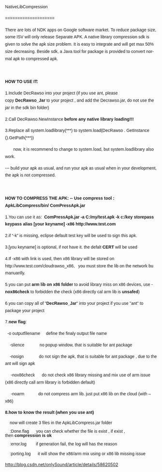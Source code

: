 ﻿<p class="MsoNormal" align="left" style="line-height: 17.85pt;"><span lang="EN-US" style="font-family: Arial, sans-serif;">NativeLibCompression<o:p></o:p></span></p>

<p class="MsoNormal" align="left" style="line-height: 17.85pt;"><span lang="EN-US" style="font-family: Arial, sans-serif;">====================<o:p></o:p></span></p>

<p class="MsoNormal" align="left" style="line-height: 17.85pt;"><span lang="EN-US" style="font-family: Arial, sans-serif;">There are lots of NDK apps on Google software market. To
reduce package size, some ISV will only release Separate APK. A native library
compression sdk is given to solve the apk size problem. It is easy to integrate
and will get max 50% size decreasing. Beside sdk, a Java tool for package is
provided to convert normal apk to compressed apk.<o:p></o:p></span></p>

<p class="MsoNormal" align="left" style="line-height: 17.85pt;"><span lang="EN-US" style="font-family: Arial, sans-serif;">&nbsp;</span></p>

<p class="MsoNormal" align="left" style="line-height: 17.85pt;"><b><span lang="EN-US" style="font-family: Arial, sans-serif;">HOW TO USE IT:</span></b><span lang="EN-US" style="font-family: Arial, sans-serif;"><o:p></o:p></span></p>

<p class="MsoNormal" align="left" style="line-height: 17.85pt;"><span lang="EN-US" style="font-family: Arial, sans-serif;">1.Include DecRawso into your project (if you use ant,
please copy&nbsp;<b>DecRawso_Jar&nbsp;</b>to your project , and add the
Decrawso.jar, do not use the jar in the sdk bin folder)<o:p></o:p></span></p>

<p class="MsoNormal" align="left" style="line-height: 17.85pt;"><span lang="EN-US" style="font-family: Arial, sans-serif;">2.Call DecRawso.NewInstance&nbsp;<b>before any native
library loading!!!</b><o:p></o:p></span></p>

<p class="MsoNormal" align="left" style="line-height: 17.85pt;"><span lang="EN-US" style="font-family: Arial, sans-serif;">3.Replace all system.loadlibrary(***) to
system.load(DecRawso . GetInstance ().GetPath(***))<o:p></o:p></span></p>

<p class="MsoNormal" align="left" style="line-height: 17.85pt;"><span lang="EN-US" style="font-family: Arial, sans-serif;">&nbsp;&nbsp;&nbsp;&nbsp;&nbsp;&nbsp; now, it is
recommend to change to system.load, but system.loadlibrary also work.<o:p></o:p></span></p>

<p class="MsoNormal" align="left" style="line-height: 17.85pt;"><span lang="EN-US" style="font-family: Arial, sans-serif;">--- build your apk as usual, and run your apk as usual
when in your development, the apk is not compressed.<o:p></o:p></span></p>

<p class="MsoNormal" align="left" style="line-height: 17.85pt;"><span lang="EN-US" style="font-family: Arial, sans-serif;">&nbsp;</span></p>

<p class="MsoNormal" align="left" style="line-height: 17.85pt;"><b><span lang="EN-US" style="font-family: Arial, sans-serif;">HOW TO COMPRESS THE APK: -- Use compress tool :
ApkLibCompress/bin/ ComPressApk.jar</span></b><span lang="EN-US" style="font-family: Arial, sans-serif;"><o:p></o:p></span></p>

<p class="MsoNormal" align="left" style="line-height: 17.85pt;"><span lang="EN-US" style="font-family: Arial, sans-serif;">1.You can use it as:&nbsp;<b>&nbsp;ComPressApk.jar -a
C:/my/test.apk -k c:/key storepass keypass alias [your keyname] -x86
http://www.test.com</b><o:p></o:p></span></p>

<p class="MsoNormal" align="left" style="line-height: 17.85pt;"><span lang="EN-US" style="font-family: Arial, sans-serif;">2.if “-k” is missing, eclipse default test key will be
used to sign this apk.&nbsp;<o:p></o:p></span></p>

<p class="MsoNormal" align="left" style="line-height: 17.85pt;"><span lang="EN-US" style="font-family: Arial, sans-serif;">3.[you keyname] is optional, if not have it. the
defalt&nbsp;<b>CERT&nbsp;</b>will be used<o:p></o:p></span></p>

<p class="MsoNormal" align="left" style="line-height: 17.85pt;"><span lang="EN-US" style="font-family: Arial, sans-serif;">4.If -x86 with link is used, then x86 library will be
stored on http://www.test.com/cloudrawso_x86, &nbsp; you must store the lib on
the network bu manuanlly.<o:p></o:p></span></p>

<p class="MsoNormal" align="left" style="line-height: 17.85pt;"><span lang="EN-US" style="font-family: Arial, sans-serif;">5.you can put&nbsp;<b>arm lib on x86 folder&nbsp;</b>to
avoid library miss on x86 devices, use -<b>nox86check&nbsp;</b>to forbidden the
check (x86 directly cal arm lib is&nbsp;<b>unsafed</b>)<o:p></o:p></span></p>

<p class="MsoNormal" align="left" style="line-height: 17.85pt;"><span style="font-family: Arial, sans-serif; line-height: 170%;">6.you can copy all of "<b>DecRawso_Jar</b>"
into your project if you use "ant" to package your project</span><span style="font-family: Arial, sans-serif; line-height: 170%;"><o:p></o:p></span></p>

<p class="MsoNormal" align="left" style="line-height: 17.85pt;"><span style="font-family: Arial, sans-serif; line-height: 170%;">7.<strong>new flag</strong>:&nbsp;</span><span style="font-family: Arial, sans-serif; line-height: 170%;"><o:p></o:p></span></p>

<p class="MsoNormal" align="left" style="line-height: 17.85pt;"><span style="font-family: Arial, sans-serif; line-height: 170%;">&nbsp; -o outputfilename&nbsp;&nbsp;&nbsp;&nbsp; define
the finaly output file name</span><span style="font-family: Arial, sans-serif; line-height: 170%;"><o:p></o:p></span></p>

<p class="MsoNormal" align="left" style="line-height: 17.85pt;"><span style="font-family: Arial, sans-serif; line-height: 170%;">&nbsp;&nbsp;&nbsp; -slience &nbsp; &nbsp; &nbsp; &nbsp;
&nbsp; &nbsp; no popup window, that is suitable for ant package</span><span style="font-family: Arial, sans-serif; line-height: 170%;"><o:p></o:p></span></p>

<p class="MsoNormal" align="left" style="line-height: 17.85pt;"><span style="font-family: Arial, sans-serif; line-height: 170%;">&nbsp;&nbsp;&nbsp; -nosign &nbsp; &nbsp; &nbsp; &nbsp;
&nbsp; &nbsp; do not sign the apk, that is suitable for ant package , due to
the ant will sign apk</span><span style="font-family: Arial, sans-serif; line-height: 170%;"><o:p></o:p></span></p>

<p class="MsoNormal" align="left" style="text-indent: 14.25pt; line-height: 17.85pt;"><span style="font-family: Arial, sans-serif; line-height: 170%;">-nox86check&nbsp;&nbsp; &nbsp; &nbsp;do not check x86 library missing and mix use of arm
issue (x86 directly call arm library is forbidden default)</span><span style="font-family: Arial, sans-serif; line-height: 170%;"><o:p></o:p></span></p>

<p class="MsoNormal" align="left" style="text-indent: 14.25pt; line-height: 17.85pt;"><span style="font-family: Arial, sans-serif; line-height: 170%;">-noarm &nbsp;&nbsp;&nbsp;&nbsp;&nbsp;&nbsp;&nbsp;&nbsp;&nbsp;&nbsp; do
not compress arm lib. just put x86 lib on the cloud (with –x86)</span><span style="font-family: Arial, sans-serif; line-height: 170%;"><o:p></o:p></span></p>

<p class="MsoNormal" align="left" style="line-height: 17.85pt;"><span style="font-family: Arial, sans-serif; line-height: 170%;"><strong>8.how to know the result (when you use ant)</strong></span></p>

<p class="MsoNormal" align="left" style="line-height: 17.85pt;"><span style="line-height: 170%;"><span style="line-height: 100%; font-family: Arial, sans-serif;">&nbsp; &nbsp; now will create 3 files in the
ApkLibCompress.jar folder</span><span style="line-height: 100%; font-family: Arial, sans-serif;"><o:p></o:p></span></span></p>

<p class="MsoNormal" align="left" style="line-height: 17.85pt;"><span style="line-height: 170%;"><span style="line-height: 100%; font-family: Arial, sans-serif;">&nbsp;&nbsp;&nbsp; :Done.flag &nbsp;&nbsp;&nbsp;&nbsp; you can check whether the file is exist , if
exist , then&nbsp;<b>compression is ok</b></span><span style="line-height: 100%; font-family: Arial, sans-serif;"><o:p></o:p></span></span></p>

<p class="MsoNormal" align="left" style="line-height: 17.85pt;"><span style="line-height: 170%;"><span style="line-height: 100%; font-family: Arial, sans-serif;">&nbsp;&nbsp;&nbsp; :error.log &nbsp;&nbsp;&nbsp;&nbsp;&nbsp;&nbsp; if generation fail, the log will has the
reason</span><span style="line-height: 100%; font-family: Arial, sans-serif;"><o:p></o:p></span></span></p>

<p class="MsoNormal" align="left" style="line-height: 17.85pt;"><span style="font-family: Arial, sans-serif; line-height: 170%;">&nbsp;&nbsp;&nbsp; :porting.log&nbsp;&nbsp;&nbsp;&nbsp;&nbsp; it will show the x86/arm mix using or x86
lib missing issue</span></p>

http://blog.csdn.net/onlySound/article/details/58620502
